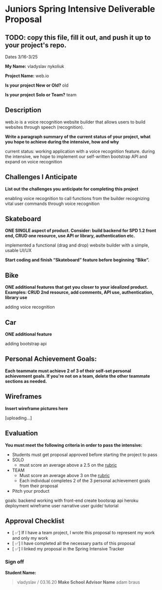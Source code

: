 # Juniors Spring Intensive Deliverable Proposal

## TODO: copy this file, fill it out, and push it up to your project's repo.

Dates 3/16-3/25

**My Name:** 
vladyslav nykoliuk

**Project Name:** 
web.io

**Is your project New or Old?**
old

**Is your project Solo or Team?**
team

## Description
web.io is a voice recognition website builder that allows users to build websites through speech (recognition).

**Write a paragraph summary of the current status of your project, what you hope to achieve during the intensive, how and why**

current status: working application with a voice recognition feature. during the intensive, we hope to implement our self-written bootstrap API and expand on voice recognition

## Challenges I Anticipate

**List out the challenges you anticipate for completing this project**

enabling voice recognition to call functions from the builder
recognizing vital user commands through voice recognition

## Skateboard

**ONE SINGLE aspect of product. Consider: build backend for SPD 1.2 front end, CRUD one resource, use API or library, authentication etc.**

implemented a functional (drag and drop) website builder with a simple, usable UI/UX

**Start coding and finish “Skateboard” feature before beginning “Bike”.** 

## Bike
**ONE additional features that get you closer to your idealized product. Examples: CRUD 2nd resource, add comments, API use, authentication, library use** 

adding voice recognition

## Car
**ONE additional feature** 

adding bootstrap api

## Personal Achievement Goals:

**Each teammate must achieve 2 of 3 of their self-set personal achievement goals. If you're not on a team, delete the other teammate sections as needed.**

## Wireframes

**Insert wireframe pictures here**

[uploading...]

## Evaluation

**You must meet the following criteria in order to pass the intensive:**

- Students must get proposal approved before starting the project to pass
- SOLO 
    - must score an average above a 2.5 on the [rubric]
- TEAM 
    - Must score an average above 3 on the [rubric]
    - Each individual completes 2 of the 3 personal achievement goals from their proposal
- Pitch your product

goals:
backend working with front-end
create bootsrap api
heroku deployment
wireframe user narrative
user guide/ tutorial


[rubric]:https://docs.google.com/document/d/1IOQDmohLBEBT-hyr-2vgw1mbZUNsq3fHxVfH0oRmVt0/edit


## Approval Checklist
- [ ✅] If I have a team project, I wrote this proposal to represent my work and only my work
- [ ✅] I have completed all the necessary parts of this proposal
- [ ✅] I linked my proposal in the Spring Intensive Tracker

### Sign off

**Student Name:**                
> vladyslav / 03.16.20
**Make School Advisor Name**
> adam braus
